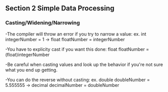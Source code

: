 ﻿## Section 2 Simple Data Processing

### Casting/Widening/Narrowing
-The compiler will throw an error if you try to narrow a value:
ex. int integerNumber = 1 -> float floatNumber = integerNumber

-You have to explicity cast if you want this done: float floatNumber = (float)integerNumber

-Be careful when casting values and look up the behavior if you're not sure what you end up getting.

-You can do the reverse without casting:
ex. double doubleNumber = 5.555555 -> decimal decimalNumber = doubleNumber

